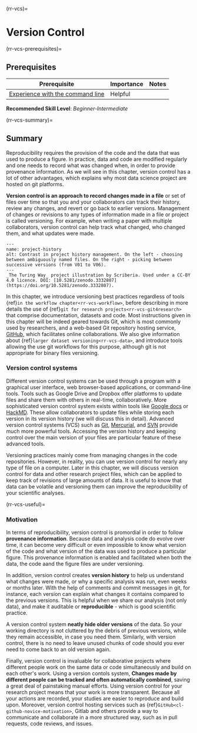 (rr-vcs)=
# Version Control

(rr-vcs-prerequisites)=
## Prerequisites

| Prerequisite | Importance | Notes |
| -------------|----------|------|
|[Experience with the command line](https://programminghistorian.org/en/lessons/intro-to-bash) | Helpful |  |

**Recommended Skill Level**: _Beginner-Intermediate_

(rr-vcs-summary)=
## Summary

Reproducibility requires the provision of the code and the data that was used to produce a figure.
In practice, data and code are modified regularly and one needs to record
what was changed when, in order to provide provenance information. 
As we will see in this chapter, version control has a lot of other advantages,
which explains why most data science project are hosted on git platforms.

**Version control is an approach to record changes made in a file** or set of files over time so that you and your collaborators can track their history, review any changes, and revert or go back to earlier versions.
Management of changes or revisions to any types of information made in a file or project is called versioning.
For example, when writing a paper with multiple collaborators, version control can help track what changed, who changed them, and what updates were made.



```{figure}  ../figures/project-history.jpg
---
name: project-history
alt: Contrast in project history management. On the left - choosing between ambiguously named files. On the right - picking between successive versions (from V01 to V06).
---
_The Turing Way_ project illustration by Scriberia. Used under a CC-BY 4.0 licence. DOI: [10.5281/zenodo.3332807](https://doi.org/10.5281/zenodo.3332807).
```


In this chapter, we introduce  versioning best practices regardless of tools 
{ref}`in the workflow chapter<rr-vcs-workflow>`,
before describing in more details the use of {ref}`git for research projects<rr-vcs-git4research>`
that comprise documentation, datasets and code.
Most instructions given in this chapter will be indeed geared towards Git,
which is most commonly used by researchers,
and a web-based Git repository hosting service,
[GitHub](https://github.com/), which facilitates online collaborations. 
We also give information about {ref}`larger dataset versioning<rr-vcs-data>`, 
and introduce tools allowing the use git workflows for this purpose,
although git is not appropriate for binary files versioning.

### Version control systems

Different version control systems can be used through a program with a graphical user interface, web browser-based applications, or command-line tools.
Tools such as Google Drive and Dropbox offer platforms to update files and share them with others in real-time, collaboratively.
More sophisticated version control system exists within tools like [Google docs](https://docs.google.com/) or [HackMD](http://hackmd.io/).
These allow collaborators to update files while storing each version in its version history (we will discuss this in detail).
Advanced version control systems (VCS) such as [Git](https://en.wikipedia.org/wiki/Git), [Mercurial](https://www.mercurial-scm.org/), and [SVN](https://subversion.apache.org/) provide much more powerful tools.
Accessing the version history and keeping control over the main version of your files are particular feature of these advanced tools.

Versioning practices mainly come from managing changes in the code repositories.
However, in reality, you can use version control for nearly any type of file on a computer.
Later in this chapter, we will discuss version control for data and other research project files,
which can be applied to keep track of revisions of large amounts of data.
It is useful to know that data can be volatile and versioning them can improve the reproducibility of your scientific analyses.



(rr-vcs-useful)=
### Motivation

In terms of reproducibility, version control is promordial in order to follow **provenance information**.
Because data and analysis code do evolve over time,
it can become very difficult or even impossible to know what version of the code and what version of
the data was used to produce a particular figure.
This provenance information is enabled and facilitated when both the data, the code aand the figure files are under versioning.

In addition, version control creates **version history** to help us understand 
what changes were made, or why a specific analysis was run, even weeks or months later.
With the help of comments and commit messages in git, for instance, each version can explain what changes it contains compared to the previous versions.
This is helpful when we share our analysis (not only data), and make it auditable or **reproducible** - which is good scientific practice.

A version control system **neatly hide older versions** of the data. 
So your working directory is not cluttered by the debris of previous versions, while they remain accessible, in case you need them.
Similarly, with version control, there is no need to leave unused chunks of code  should you ever need to come back to an old version again.


Finally, version control is invaluable for collaborative projects where different people work on the same data or code simultaneously and build on each other's work.
Using a version contols system, **Changes made by different people can be tracked and often automatically combined**, saving a great deal of painstaking manual efforts.
Using version control for your research project means that your work is more transparent. 
Because all your actions are recorded, your studies are easier to reproduce and build upon.
Moreover, version control hosting services such as {ref}`GitHub<cl-github-novice-motivation>`, Gitlab and others provide a way to communicate and collaborate in a more structured way, such as in pull requests, code reviews, and issues.
